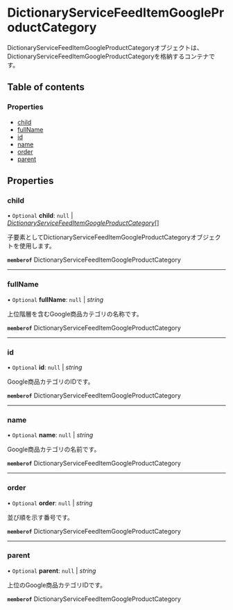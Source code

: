 # DictionaryServiceFeedItemGoogleProductCategory


<div lang=\"ja\">DictionaryServiceFeedItemGoogleProductCategoryオブジェクトは、DictionaryServiceFeedItemGoogleProductCategoryを格納するコンテナです。</div> 

## Table of contents

### Properties

- [child](dictionaryservicefeeditemgoogleproductcategory.md#child)
- [fullName](dictionaryservicefeeditemgoogleproductcategory.md#fullname)
- [id](dictionaryservicefeeditemgoogleproductcategory.md#id)
- [name](dictionaryservicefeeditemgoogleproductcategory.md#name)
- [order](dictionaryservicefeeditemgoogleproductcategory.md#order)
- [parent](dictionaryservicefeeditemgoogleproductcategory.md#parent)

## Properties

### child

• `Optional` **child**: ``null`` \| [*DictionaryServiceFeedItemGoogleProductCategory*](dictionaryservicefeeditemgoogleproductcategory.md)[]

<div lang=\"ja\">子要素としてDictionaryServiceFeedItemGoogleProductCategoryオブジェクトを使用します。</div> 

**`memberof`** DictionaryServiceFeedItemGoogleProductCategory

___

### fullName

• `Optional` **fullName**: ``null`` \| *string*

<div lang=\"ja\">上位階層を含むGoogle商品カテゴリの名称です。</div> 

**`memberof`** DictionaryServiceFeedItemGoogleProductCategory

___

### id

• `Optional` **id**: ``null`` \| *string*

<div lang=\"ja\">Google商品カテゴリのIDです。</div> 

**`memberof`** DictionaryServiceFeedItemGoogleProductCategory

___

### name

• `Optional` **name**: ``null`` \| *string*

<div lang=\"ja\">Google商品カテゴリの名前です。</div> 

**`memberof`** DictionaryServiceFeedItemGoogleProductCategory

___

### order

• `Optional` **order**: ``null`` \| *string*

<div lang=\"ja\">並び順を示す番号です。</div> 

**`memberof`** DictionaryServiceFeedItemGoogleProductCategory

___

### parent

• `Optional` **parent**: ``null`` \| *string*

<div lang=\"ja\">上位のGoogle商品カテゴリIDです。</div> 

**`memberof`** DictionaryServiceFeedItemGoogleProductCategory
